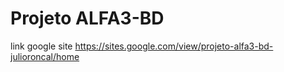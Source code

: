 # **Projeto ALFA3-BD**
link google site
https://sites.google.com/view/projeto-alfa3-bd-julioroncal/home